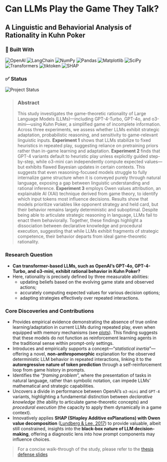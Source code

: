 # Can LLMs Play the Game They Talk?
## A Linguistic and Behaviorial Analysis of Rationality in Kuhn Poker
### 🧠 Built With
![OpenAI](https://img.shields.io/badge/OpenAI-API-blue?logo=openai)
![LangChain](https://img.shields.io/badge/LangChain-Framework-green?logo=langchain)
![NumPy](https://img.shields.io/badge/Numpy-Array-orange?logo=numpy)
![Pandas](https://img.shields.io/badge/Pandas-DataFrame-lightgrey?logo=pandas)
![Matplotlib](https://img.shields.io/badge/Matplotlib-Visualization-yellow?logo=matplotlib)
![SciPy](https://img.shields.io/badge/SciPy-Scientific-blue?logo=scipy)
![Transformers](https://img.shields.io/badge/HuggingFace-Transformers-yellow?logo=huggingface)
![tiktoken](https://img.shields.io/badge/tiktoken-Tokenizer-blueviolet)
![SHAP](https://img.shields.io/badge/SHAP-Explainability-red?logo=shap)
### ✅ Status
![Project Status](https://img.shields.io/badge/status-in--development-orange)

> ### Abstract
> This study investigates the game-theoretic rationality of Large Language Models (LLMs)—including GPT-4-Turbo, GPT-4o, and o3-mini—using Kuhn Poker, a simplified game of incomplete information. Across three experiments, we assess whether LLMs exhibit strategic adaptation, probabilistic reasoning, and sensitivity to game-relevant linguistic inputs. **Experiment 1** shows that LLMs stabilize to fixed heuristics in repeated play, suggesting reliance on pretraining priors rather than in-game learning and adaptation. **Experiment 2** finds that GPT-4 variants default to heuristic play unless explicitly guided step-by-step, while o3-mini can independently compute expected values—but exhibits flawed Bayesian updates in certain contexts. This suggests that even reasoning-focused models struggle to fully internalize game structure when it is conveyed purely through natural language, exposing a gap between linguistic understanding and rational inference. **Experiment 3** employs Owen values attribution, an explainable AI (XAI) technique derived from game theory, to identify which input tokens most influence decisions. Results show that models prioritize variables like opponent strategy and held card, but their behavior remains largely deterministic and suboptimal. Despite being able to articulate strategic reasoning in language, LLMs fail to enact them behaviorally. Together, these findings highlight a dissociation between declarative knowledge and procedural execution, suggesting that while LLMs exhibit fragments of strategic competence, their behavior departs from ideal game-theoretic rationality.

### Research Question
- **Can transformer-based LLMs, such as OpenAI’s GPT-4o, GPT-4-Turbo, and o3-mini, exhibit rational behavior in Kuhn Poker?**
- Here, rationality is precisely defined by three measurable abilities:
    - updating beliefs based on the evolving game state and observed actions;
    - accurately computing expected values for various decision options;
    - adapting strategies effectively over repeated interactions.

### Core Discoveries and Contributions
- Provides empirical evidence demonstrating the absence of true online learning/adaptation in current LLMs during repeated play, even when equipped with memory mechanisms (see [plots](/plots/player1_stage1_tokenprobs.png)). This finding suggests that these models do not function as reinforcement learning agents in the traditional sense within prompt-only settings.
- Introduces and empirically supports a concept—“_statistical inertia_”—offering a novel, **non-anthropomorphic** explanation for the observed deterministic LLM behavior in repeated interactions, linking it to the **autoregressive nature of token prediction** through a self-reinforcement loop from game history in prompts.
- Identifies the “_framing problem_”, where the presentation of tasks in natural language, rather than symbolic notation, can impede LLMs’ mathematical and strategic capabilities.
- Uncovers a divide in performance between OpenAI’s `o3-mini` and `GPT-4` variants, highlighting a fundamental distinction between _declarative knowledge_ (the ability to articulate game-theoretic concepts) and _procedural execution_ (the capacity to apply them dynamically in a game context).
- Innovatively applies **SHAP (SHapley Additive exPlanations) with Owen value decomposition** ([Lundberg & Lee, 2017](https://arxiv.org/abs/1705.07874)) to provide valuable, albeit still constrained, insights into the **black-box nature of LLM decision-making**, offering a diagnostic lens into how prompt components may influence choices.
> For a concise walk-through of the study, please refer to the [thesis defense slides](slides/thesis-defense-slides.pdf)
